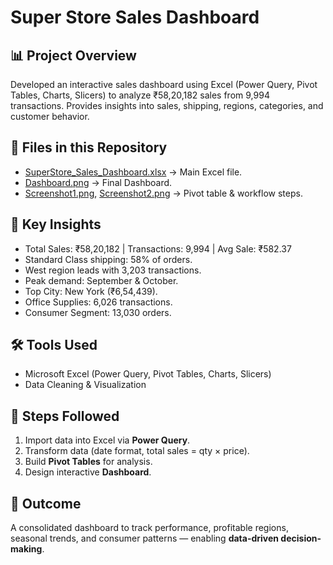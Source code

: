 # Super Store Sales Dashboard  

## 📊 Project Overview  
Developed an interactive sales dashboard using Excel (Power Query, Pivot Tables, Charts, Slicers) to analyze ₹58,20,182 sales from 9,994 transactions. Provides insights into sales, shipping, regions, categories, and customer behavior.  

## 📂 Files in this Repository  
- [SuperStore_Sales_Dashboard.xlsx](./SuperStore_Sales_Dashboard.xlsx) → Main Excel file.  
- [Dashboard.png](./Dashboard.png) → Final Dashboard.  
- [Screenshot1.png](./Screenshot1.png), [Screenshot2.png](./Screenshot2.png) → Pivot table & workflow steps.  

## 🔑 Key Insights  
- Total Sales: ₹58,20,182 | Transactions: 9,994 | Avg Sale: ₹582.37  
- Standard Class shipping: 58% of orders.  
- West region leads with 3,203 transactions.  
- Peak demand: September & October.  
- Top City: New York (₹6,54,439).  
- Office Supplies: 6,026 transactions.  
- Consumer Segment: 13,030 orders.  

## 🛠️ Tools Used  
- Microsoft Excel (Power Query, Pivot Tables, Charts, Slicers)  
- Data Cleaning & Visualization  

## 📝 Steps Followed  
1. Import data into Excel via **Power Query**.  
2. Transform data (date format, total sales = qty × price).  
3. Build **Pivot Tables** for analysis.  
4. Design interactive **Dashboard**.  

## 🎯 Outcome  
A consolidated dashboard to track performance, profitable regions, seasonal trends, and consumer patterns — enabling **data-driven decision-making**.  
